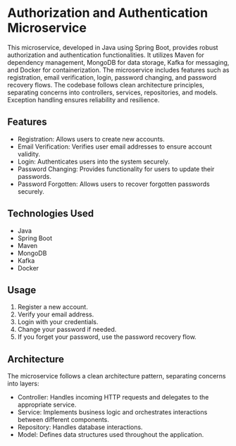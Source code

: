 # Authorization and Authentication Microservice

This microservice, developed in Java using Spring Boot, provides robust authorization and authentication functionalities. It utilizes Maven for dependency management, MongoDB for data storage, Kafka for messaging, and Docker for containerization. The microservice includes features such as registration, email verification, login, password changing, and password recovery flows. The codebase follows clean architecture principles, separating concerns into controllers, services, repositories, and models. Exception handling ensures reliability and resilience.

## Features

- Registration: Allows users to create new accounts.
- Email Verification: Verifies user email addresses to ensure account validity.
- Login: Authenticates users into the system securely.
- Password Changing: Provides functionality for users to update their passwords.
- Password Forgotten: Allows users to recover forgotten passwords securely.

## Technologies Used

- Java
- Spring Boot
- Maven
- MongoDB
- Kafka
- Docker

## Usage

1. Register a new account.
2. Verify your email address.
3. Login with your credentials.
4. Change your password if needed.
5. If you forget your password, use the password recovery flow.

## Architecture

The microservice follows a clean architecture pattern, separating concerns into layers:

- Controller: Handles incoming HTTP requests and delegates to the appropriate service.
- Service: Implements business logic and orchestrates interactions between different components.
- Repository: Handles database interactions.
- Model: Defines data structures used throughout the application.

